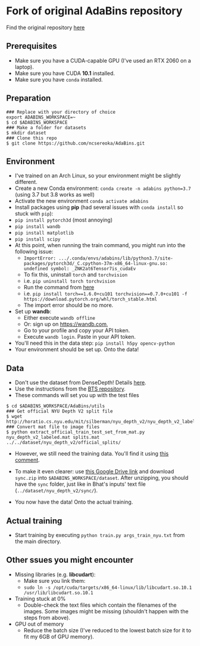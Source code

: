 # Fork of original AdaBins repository

Find the original repository [here](https://github.com/shariqfarooq123/AdaBins)

## Prerequisites

-   Make sure you have a CUDA-capable GPU (I've used an RTX 2060 on a laptop).
-   Make sure you have CUDA **10.1** installed.
-   Make sure you have `conda` installed.

## Preparation

```
### Replace with your directory of choice
export ADABINS_WORKSPACE=~
$ cd $ADABINS_WORKSPACE
### Make a folder for datasets
$ mkdir dataset
### Clone this repo
$ git clone https://github.com/ncsereoka/AdaBins.git
```

## Environment

-   I've trained on an Arch Linux, so your environment might be slightly different.
-   Create a new Conda environment: `conda create -n adabins python=3.7` (using 3.7 but 3.8 works as well)
-   Activate the new environment `conda activate adabins`
-   Install packages using **pip** (had several issues with `conda install` so stuck with `pip`):
-   `pip install pytorch3d` (most annoying)
-   `pip install wandb`
-   `pip install matplotlib`
-   `pip install scipy`
-   At this point, when running the train command, you might run into the following issue:
    -   `ImportError: .../.conda/envs/adabins/lib/python3.7/site-packages/pytorch3d/_C.cpython-37m-x86_64-linux-gnu.so: undefined symbol: _ZNK2at6Tensor7is_cudaEv`
    -   To fix this, uninstall `torch` and `torchvision`
    -   i.e. `pip uninstall torch torchvision`
    -   Run the command from [here](https://github.com/facebookresearch/maskrcnn-benchmark/issues/891#issuecomment-812496907)
    -   i.e. `pip install torch==1.6.0+cu101 torchvision==0.7.0+cu101 -f https://download.pytorch.org/whl/torch_stable.html`
    -   The import error should be no more.
-   Set up **wandb**:
    -   Either execute `wandb offline`
    -   Or: sign up on https://wandb.com,
    -   Go to your profile and copy your API token.
    -   Execute `wandb login`. Paste in your API token.
-   You'll need this in the data step: `pip install h5py opencv-python`
-   Your environment should be set up. Onto the data!

## Data

-   Don't use the dataset from DenseDepth! Details [here](https://github.com/shariqfarooq123/AdaBins/issues/54#issuecomment-1014929303).
-   Use the instructions from the [BTS repository](https://github.com/cleinc/bts/).
-   These commands will set you up with the test files

```
$ cd $ADABINS_WORKSPACE/AdaBins/utils
### Get official NYU Depth V2 split file
$ wget http://horatio.cs.nyu.edu/mit/silberman/nyu_depth_v2/nyu_depth_v2_labeled.mat
### Convert mat file to image files
$ python extract_official_train_test_set_from_mat.py nyu_depth_v2_labeled.mat splits.mat ../../dataset/nyu_depth_v2/official_splits/
```

-   However, we still need the training data. You'll find it using [this comment](https://github.com/cleinc/bts/issues/4#issuecomment-527120927).
-   To make it even clearer: use [this Google Drive link](https://drive.google.com/uc?id=1AysroWpfISmm-yRFGBgFTrLy6FjQwvwP&export=download) and download `sync.zip` into `$ADABINS_WORKSPACE/dataset`. After unzipping, you should have the `sync` folder, just like in Bhat's inputs' text file (`../dataset/nyu_depth_v2/sync/`).

-   You now have the data! Onto the actual training.

## Actual training

-   Start training by executing `python train.py args_train_nyu.txt` from the main directory.

## Other ssues you might encounter

-   Missing libraries (e.g. **libcudart**):
    -   Make sure you link them:
    -   `sudo ln -s /opt/cuda/targets/x86_64-linux/lib/libcudart.so.10.1 /usr/lib/libcudart.so.10.1`
-   Training stuck at 0%
    -   Double-check the text files which contain the filenames of the images. Some images might be missing (shouldn't happen with the steps from above).
-   GPU out of memory
    -   Reduce the batch size (I've reduced to the lowest batch size for it to fit my 6GB of GPU memory).
